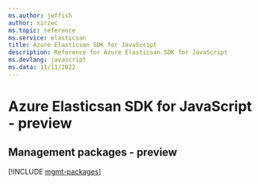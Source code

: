 ```yaml
---
ms.author: jeffish
author: xirzec
ms.topic: reference
ms.service: elasticsan
title: Azure Elasticsan SDK for JavaScript
description: Reference for Azure Elasticsan SDK for JavaScript
ms.devlang: javascript
ms.data: 11/11/2022
---
```

# Azure Elasticsan SDK for JavaScript - preview

## Management packages - preview
[!INCLUDE [mgmt-packages](elasticsan-mgmt-index.md)]